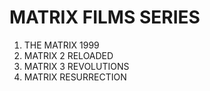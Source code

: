 #  MATRIX FILMS SERIES
1. THE MATRIX 1999
2. MATRIX 2 RELOADED
3. MATRIX 3 REVOLUTIONS
4. MATRIX RESURRECTION
